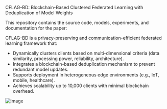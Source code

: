 CFLAG-BD: Blockchain-Based Clustered Federated Learning with Deduplication of Model Weights

This repository contains the source code, models, experiments, and documentation for the paper:

CFLAG-BD is a privacy-preserving and communication-efficient federated learning framework that:
- Dynamically clusters clients based on multi-dimensional criteria (data similarity, processing power, reliability, architecture).
- Integrates a blockchain-based deduplication mechanism to prevent redundant model updates.
- Supports deployment in heterogeneous edge environments (e.g., IoT, mobile, healthcare).
- Achieves scalability up to 10,000 clients with minimal blockchain overhead.

![image](https://github.com/user-attachments/assets/f856dc80-a4c8-46eb-982c-22bb717aa067)
